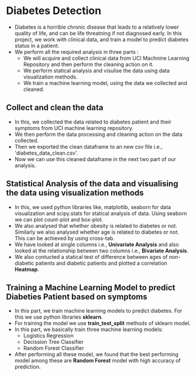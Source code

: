 # Diabetes Detection

* Diabetes is a horrible chronic disease that leads to a relatively lower quality of life, and can be life threatning if not diagnosed early. In this project, we work with clinical data, and train a model to predict diabetes status in a patient.
* We perform all the required analysis in three parts :
    * We will acquire and collect clinical data from UCI Machnine Learning Repository and then perform the cleaning action on it.
    * We perform statical analysis and visulise the data using data visualization methods.
    * We train a machine learning model, using the data we collected and cleaned. 


## Collect and clean the data
* In this, we collected the data related to diabetes patient and their symptoms from UCI machine learning repository.
* We then perform the data processing and cleaning action on the data collected.
* Then we exported the clean dataframe to an new csv file i.e., 'diabetes_data_clean.csv'.
* Now we can use this cleaned dataframe in the next two part of our analysis.


## Statistical Analysis of the data and visualising the data using visualization methods
* In this, we used python libraries like, matplotlib, seaborn for data visualization and scipy.stats for statical analysis of data. Using seaborn we can plot count-plot and box-plot.
* We also analysed that whether obesity is related to diabetes or not. Similarly we also analysed whether age is related to diabetes or not. This can be achieved by using cross-tab.
* We have looked at single columns i.e., **Univariate Analysis** and also looked at the relationship between two columns i.e., **Bivariate Analysis**.
* We also contucted a statical test of difference between ages of non-diabetic patients and diabetic patients and plotted a correlation **Heatmap**.


##  Training a Machine Learning Model to predict Diabeties Patient based on symptoms
* In this part, we train machine learning models to predict diabetes. For this we use python libraries **sklearn**.
* For training the model we use **train_test_split** methods of sklearn model.
* In this part, we basically train three machine learning models:
    * Logistics Regression
    * Decission Tree Classifier
    * Random Forest Classifier
* After performing all these model, we found that the best performing model among these are **Random Forest** model with high accuracy of prediction.
